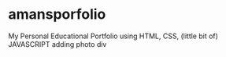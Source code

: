 # amansporfolio 
My Personal Educational Portfolio using HTML, CSS, (little bit of) JAVASCRIPT
adding photo div  
  
 

